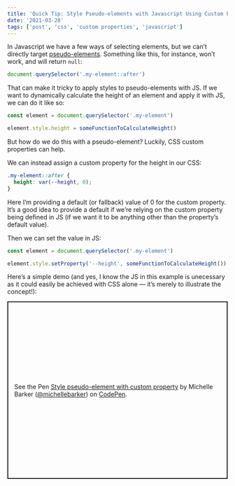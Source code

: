 ```yaml
---
title: 'Quick Tip: Style Pseudo-elements with Javascript Using Custom Properties'
date: '2021-03-28'
tags: ['post', 'css', 'custom properties', 'javascript']
---
```


In Javascript we have a few ways of selecting elements, but we can’t directly target [pseudo-elements](https://developer.mozilla.org/en-US/docs/Web/CSS/Pseudo-elements). Something like this, for instance, won’t work, and will return `null`:

```js
document.querySelector('.my-element::after')
```

That can make it tricky to apply styles to pseudo-elements with JS. If we want to dynamically calculate the height of an element and apply it with JS, we can do it like so:

```js
const element = document.querySelector('.my-element')

element.style.height = someFunctionToCalculateHeight()
```

But how do we do this with a pseudo-element? Luckily, CSS custom properties can help.

We can instead assign a custom property for the height in our CSS:

```css
.my-element::after {
  height: var(--height, 0);
}
```

Here I’m providing a default (or fallback) value of 0 for the custom property. It’s a good idea to provide a default if we’re relying on the custom property being defined in JS (if we want it to be anything other than the property’s default value).

Then we can set the value in JS:

```js
const element = document.querySelector('.my-element')

element.style.setProperty('--height', someFunctionToCalculateHeight())
```

Here’s a simple demo (and yes, I know the JS in this example is unecessary as it could easily be achieved with CSS alone — it’s merely to illustrate the concept!):

<p class="codepen" data-height="405" data-theme-id="dark" data-default-tab="js,result" data-user="michellebarker" data-slug-hash="LYxZJZp" style="height: 405px; box-sizing: border-box; display: flex; align-items: center; justify-content: center; border: 2px solid; margin: 1em 0; padding: 1em;" data-pen-title="Style pseudo-element with custom property">
  <span>See the Pen <a href="https://codepen.io/michellebarker/pen/LYxZJZp">
  Style pseudo-element with custom property</a> by Michelle Barker (<a href="https://codepen.io/michellebarker">@michellebarker</a>)
  on <a href="https://codepen.io">CodePen</a>.</span>
</p>
<script async src="https://cpwebassets.codepen.io/assets/embed/ei.js"></script>
